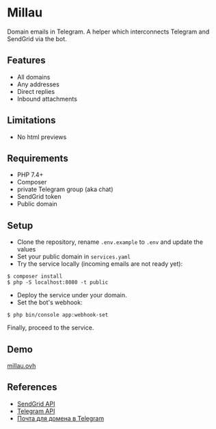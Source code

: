 # Millau
Domain emails in Telegram. A helper which interconnects Telegram and SendGrid via the bot.

## Features
- All domains
- Any addresses
- Direct replies
- Inbound attachments

## Limitations
- No html previews

## Requirements
- PHP 7.4+
- Composer
- private Telegram group (aka chat)
- SendGrid token
- Public domain

## Setup
- Clone the repository, rename `.env.example` to `.env` and update the values
- Set your public domain in `services.yaml`
- Try the service locally (incoming emails are not ready yet):
```
$ composer install
$ php -S localhost:8080 -t public
```
- Deploy the service under your domain.
- Set the bot's webhook:
```
$ php bin/console app:webhook-set
```
Finally, proceed to the service.

## Demo
[millau.ovh](https://millau.ovh)

## References
- [SendGrid API](https://docs.sendgrid.com/api-reference)
- [Telegram API](https://core.telegram.org/bots/api)
- [Почта для домена в Telegram](https://habr.com/ru/post/661379/)
